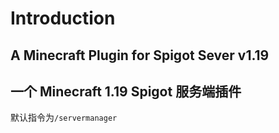 # Introduction

## A Minecraft Plugin for Spigot Sever v1.19

## 一个 Minecraft 1.19 Spigot 服务端插件

默认指令为`/servermanager`
